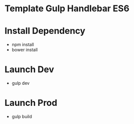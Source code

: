 # Template Gulp Handlebar ES6

# Install Dependency
  - npm install
  - bower install

# Launch Dev
  - gulp dev

# Launch Prod
  - gulp build
